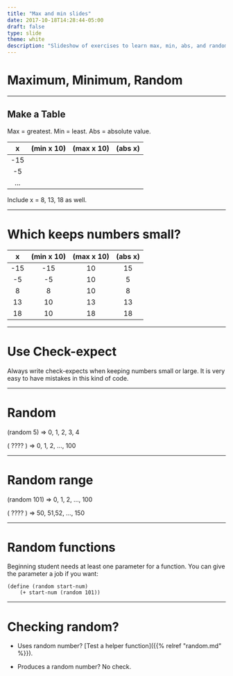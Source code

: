 ```yaml
---
title: "Max and min slides"
date: 2017-10-18T14:28:44-05:00
draft: false
type: slide
theme: white
description: "Slideshow of exercises to learn max, min, abs, and random."
---
```


# Maximum, Minimum, Random

---

## Make a Table

Max = greatest.
Min = least.
Abs = absolute value.

|  x | (min x 10) | (max x 10) | (abs x) |
|:--:|:----------:|:----------:|:-------:|
| -15| |||
| -5 | |||
|  ... | |||

Include x = 8, 13, 18 as well.

---

# Which keeps numbers small?

|  x | (min x 10) | (max x 10) | (abs x) |
|:--:|:----------:|:----------:|:-------:|
| -15| -15        | 10         |   15    |
| -5 | -5 | 10| 5 |
|  8 | 8  | 10| 8 |
| 13 |10  | 13|13 |
| 18 |10  | 18|18 |

---

# Use Check-expect

Always write check-expects when keeping numbers small or large. It is very easy to have mistakes in this kind of code.

---

# Random

(random 5) => 0, 1, 2, 3, 4

( ????   ) => 0, 1, 2, ..., 100

---

# Random range

(random 101) => 0, 1, 2, ..., 100

( ????     ) => 50, 51,52, ..., 150

---

# Random functions

Beginning student needs at least one parameter for a function.
You can give the parameter a job if you want:
```racket
(define (random start-num)
    (+ start-num (random 101))
```


---

# Checking random?

* Uses random number? [Test a helper function]({{% relref "random.md" %}}).

* Produces a random number? No check.


